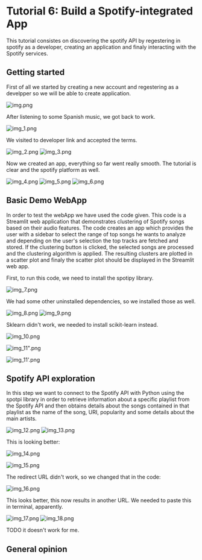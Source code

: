 # Tutorial 6: Build a Spotify-integrated App

This tutorial consistes on discovering the spotify API by regestering in spotify as a developer, creating an application and finaly interacting with the Spotify services.

## Getting started

First of all we started by creating a new account and regestering as a develpper so we will be able to create application.

![img.png](img.png)

After listening to some Spanish music, we got back to work.

![img_1.png](img_1.png)

We visited to developer link and accepted the terms.

![img_2.png](img_2.png)
![img_3.png](img_3.png)

Now we created an app, everything so far went really smooth. The 
tutorial is clear and the spotify platform as well.

![img_4.png](img_4.png)
![img_5.png](img_5.png)
![img_6.png](img_6.png)

## Basic Demo WebApp
In order to test the webApp we have used the code given.
This code is a Streamlit web application that demonstrates clustering of Spotify songs based on their audio features.
The code creates an app which provides the user with a sidebar to select the range of top songs he wants to analyze and depending on the user's selection the top tracks are fetched and stored. If the clustering button is clicked, the selected songs are processed and the clustering algorithm is applied.
The resulting clusters are plotted in a scatter plot and finaly the scatter plot should be displayed in the Streamlit web app.

First, to run this code, we need to install the spotipy library.

![img_7.png](img_7.png)

We had some other uninstalled dependencies, so we installed those as well.

![img_8.png](img_8.png)
![img_9.png](img_9.png)

Sklearn didn't work, we needed to install scikit-learn instead.

![img_10.png](img_10.png)


![img_11".png](spotify-autho.png)


![img_11'.png](img_11'.png)

## Spotify API exploration
In this step we want to connect to the Spotify API with Python using the spotpi library in order to retrieve information about a specific playlist from the Spotify API and then obtains details about the songs contained in that playlist as the name of the song, URI, popularity and some details about the main artists. 

![img_12.png](img_12.png)
![img_13.png](img_13.png)

This is looking better:

![img_14.png](img_14.png)

![img_15.png](img_15.png)

The redirect URL didn't work, so we changed that in the code:

![img_16.png](img_16.png)

This looks better, this now results in another URL.
We needed to paste this in terminal, apparently.

![img_17.png](img_17.png)
![img_18.png](img_18.png)

TODO it doesn't work for me.

## General opinion
